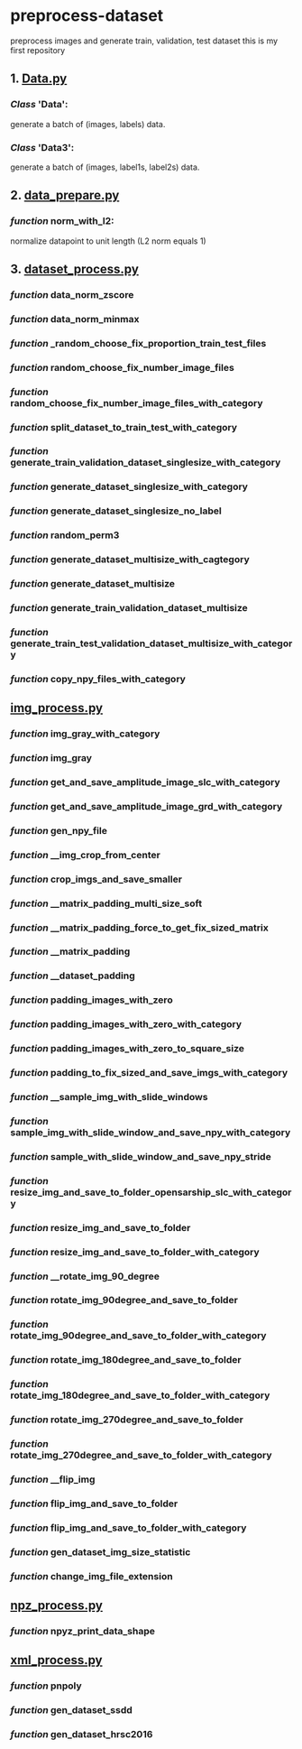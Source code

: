# preprocess-dataset

preprocess images and generate train, validation, test dataset
this is my first repository

## 1. [Data.py](https://github.com/silenceagle/preprocess-dataset/blob/master/Data.py)
### *Class* 'Data': 
generate a batch of (images, labels) data.

### *Class* 'Data3': 
generate a batch of (images, label1s, label2s) data.

## 2. [data_prepare.py](https://github.com/silenceagle/preprocess-dataset/blob/master/data_prepare.py)
### *function* norm_with_l2:
normalize datapoint to unit length (L2 norm equals 1)

## 3. [dataset_process.py](https://github.com/silenceagle/preprocess-dataset/blob/master/dataset_process.py)
### *function* data_norm_zscore
### *function* data_norm_minmax

### *function* \_random_choose_fix_proportion_train_test_files
### *function* random_choose_fix_number_image_files
### *function* random_choose_fix_number_image_files_with_category

### *function* split_dataset_to_train_test_with_category

### *function* generate_train_validation_dataset_singlesize_with_category
### *function* generate_dataset_singlesize_with_category
### *function* generate_dataset_singlesize_no_label

### *function* random_perm3

### *function* generate_dataset_multisize_with_cagtegory
### *function* generate_dataset_multisize
### *function* generate_train_validation_dataset_multisize
### *function* generate_train_test_validation_dataset_multisize_with_category

### *function* copy_npy_files_with_category

## [img_process.py](https://github.com/silenceagle/preprocess-dataset/blob/master/img_process.py)

### *function* img_gray_with_category
### *function* img_gray

### *function* get_and_save_amplitude_image_slc_with_category
### *function* get_and_save_amplitude_image_grd_with_category

### *function* gen_npy_file

### *function* \_\_img_crop_from_center
### *function* crop_imgs_and_save_smaller

### *function* \_\_matrix_padding_multi_size_soft
### *function* \_\_matrix_padding_force_to_get_fix_sized_matrix
### *function* \_\_matrix_padding
### *function* \_\_dataset_padding
### *function* padding_images_with_zero
### *function* padding_images_with_zero_with_category
### *function* padding_images_with_zero_to_square_size
### *function* padding_to_fix_sized_and_save_imgs_with_category

### *function* \_\_sample_img_with_slide_windows
### *function* sample_img_with_slide_window_and_save_npy_with_category
### *function* sample_with_slide_window_and_save_npy_stride

### *function* resize_img_and_save_to_folder_opensarship_slc_with_category
### *function* resize_img_and_save_to_folder
### *function* resize_img_and_save_to_folder_with_category

### *function* \_\_rotate_img_90_degree
### *function* rotate_img_90degree_and_save_to_folder
### *function* rotate_img_90degree_and_save_to_folder_with_category
### *function* rotate_img_180degree_and_save_to_folder
### *function* rotate_img_180degree_and_save_to_folder_with_category
### *function* rotate_img_270degree_and_save_to_folder
### *function* rotate_img_270degree_and_save_to_folder_with_category

### *function* \_\_flip_img
### *function* flip_img_and_save_to_folder
### *function* flip_img_and_save_to_folder_with_category
### *function* gen_dataset_img_size_statistic
### *function* change_img_file_extension

## [npz_process.py](https://github.com/silenceagle/preprocess-dataset/blob/master/npz_process.py)
### *function* npyz_print_data_shape

## [xml_process.py](https://github.com/silenceagle/preprocess-dataset/blob/master/xml_process.py)

### *function* pnpoly

### *function* gen_dataset_ssdd

### *function* gen_dataset_hrsc2016





